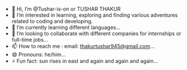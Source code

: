 - 👋 Hi, I’m @Tushar-is-on or TUSHAR THAKUR
- 👀 I’m interested in learning, exploring and finding various adventures related to coding and developing.
- 🌱 I’m currently learning different languages...
- 💞️ I’m looking to collaborate with different companies for internships or full-time jobs...
- 📫 How to reach me : email: thakurtushar945@gmail.com...
- 😄 Pronouns: he/him...
- ⚡ Fun fact: sun rises in east and again and again and again...

<!---
Tushar-is-on/Tushar-is-on is a ✨ special ✨ repository because its `README.md` (this file) appears on your GitHub profile.
You can click the Preview link to take a look at your changes.
--->
